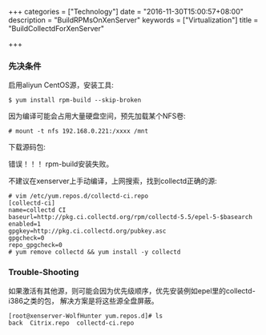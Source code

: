+++
categories = ["Technology"]
date = "2016-11-30T15:00:57+08:00"
description = "BuildRPMsOnXenServer"
keywords = ["Virtualization"]
title = "BuildCollectdForXenServer"

+++
### 先决条件
启用aliyun CentOS源，安装工具:    

```
$ yum install rpm-build --skip-broken
```
因为编译可能会占用大量硬盘空间，预先加载某个NFS卷:    

```
# mount -t nfs 192.168.0.221:/xxxx /mnt
```
下载源码包:    

错误！！！ rpm-build安装失败。    

不建议在xenserver上手动编译，上网搜索，找到collectd正确的源:     

```
# vim /etc/yum.repos.d/collectd-ci.repo
[collectd-ci]
name=collectd CI
baseurl=http://pkg.ci.collectd.org/rpm/collectd-5.5/epel-5-$basearch
enabled=1
gpgkey=http://pkg.ci.collectd.org/pubkey.asc
gpgcheck=0
repo_gpgcheck=0
# yum remove collectd && yum install -y collectd
```

### Trouble-Shooting
如果激活有其他源，则可能会因为优先级顺序，优先安装例如epel里的collectd-i386之类的包，
解决方案是将这些源全盘屏蔽。    

```
[root@xenserver-WolfHunter yum.repos.d]# ls
back  Citrix.repo  collectd-ci.repo
```
